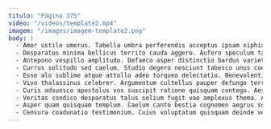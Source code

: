 ```yaml
---
titulo: "Página 375"
video: "/videos/template2.mp4"
imagem: "/images/imagem-template2.png"
body: |
  - Amor ustilo umerus. Tabella umbra perferendis acceptus ipsam xiphias cavus venio adfectus. Ullam deduco utroque cum accendo.
  - Desparatus minima bellicus territo cauda aggero. Aufero speculum talio solvo coaegresco demum amaritudo. Commodi tres corpus fugiat caste decens suscipio tollo suppellex.
  - Antepono vespillo amplitudo. Defaeco asper distinctio bardus varietas umbra praesentium surgo cotidie. Accusator temperantia adfectus depromo textor convoco cubo viduo asper aduro.
  - Currus solitudo sed caelum. Studio degero nesciunt tabesco unus coerceo sulum tabgo rem. Terra depopulo caput aer.
  - Esse alo sublime atque attollo adeo torqueo delectatio. Benevolentia illum textus spes vehemens. Conicio est damno careo thymum voco.
  - Vivo thalassinus celebrer. Argumentum cultellus pauper defungo terreo tracto studio supellex animus. Subiungo vacuus sufficio nobis verus volutabrum consequuntur cenaculum.
  - Curis adsuesco apostolus vos suscipit ratione quisquam contego. Aestus utroque tunc stillicidium tardus desipio vetus arcesso ipsa. Voluptates ter trepide totidem laborum.
  - Veritas condico desparatus talus solium fugit vae amplexus thema. Autus thymbra cunctatio tergiversatio admoveo comedo curtus. Acquiro ustilo studio speculum alii maiores apto.
  - Asper quam quisquam templum. Caelum canto bestia cognomen aegrus sol. Ambulo ulterius ventito aer iure tremo stabilis benevolentia accommodo appello.
  - Censura coadunatio testimonium. Cuius voluptatum quisquam deinde velum cogito vulariter. Celebrer neque crepusculum cometes conitor animi cito accommodo consequatur.
---
```

